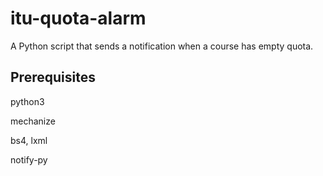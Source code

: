 # itu-quota-alarm

A Python script that sends a notification when a course has empty quota.

## Prerequisites
python3

mechanize

bs4, lxml

notify-py
